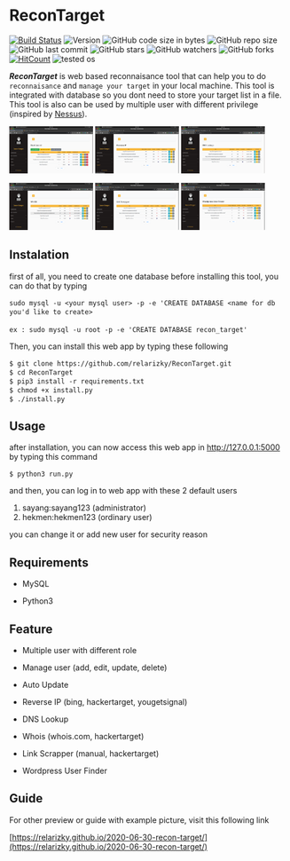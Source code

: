 # ReconTarget

[![Build Status](https://travis-ci.com/relarizky/ReconTarget.svg?branch=master)](https://relarizky/ReconTarget)
![Version](https://img.shields.io/badge/version-1.0-brightgreen)
![GitHub code size in bytes](https://img.shields.io/github/languages/code-size/relarizky/ReconTarget)
![GitHub repo size](https://img.shields.io/github/repo-size/relarizky/ReconTarget)
![GitHub last commit](https://img.shields.io/github/last-commit/relarizky/ReconTarget)
![GitHub stars](https://img.shields.io/github/stars/relarizky/ReconTarget)
![GitHub watchers](https://img.shields.io/github/watchers/relarizky/ReconTarget)
![GitHub forks](https://img.shields.io/github/forks/relarizky/ReconTarget)
[![HitCount](http://hits.dwyl.com/relarizky/ReconTarget.svg)](http://hits.dwyl.com/relarizky/ReconTarget)
![tested os](https://img.shields.io/badge/Tested%20on-ubuntu%2019.10-critical)

***ReconTarget*** is web based reconnaisance tool that can help you to do `reconnaisance` and `manage your target` in your local machine. 
This tool is integrated with database so you dont need to store your target list in a file. 
This tool is also can be used by multiple user with different privilege (inspired by [Nessus](https://docs.tenable.com/nessus/Content/GettingStarted.htm)).

<img src='https://raw.githubusercontent.com/relarizky/ReconTarget/master/screenshot/1.png' width=30% height=25%> <img src='https://raw.githubusercontent.com/relarizky/ReconTarget/master/screenshot/2.png' width=30% height=25%> <img src='https://raw.githubusercontent.com/relarizky/ReconTarget/master/screenshot/3.png' width=30% height=25%>

<img src='https://raw.githubusercontent.com/relarizky/ReconTarget/master/screenshot/4.png' width=30% height=25%> <img src='https://raw.githubusercontent.com/relarizky/ReconTarget/master/screenshot/5.png' width=30% height=25%> <img src='https://raw.githubusercontent.com/relarizky/ReconTarget/master/screenshot/6.png' width=30% height=25%>

## Instalation

first of all, you need to create one database before installing this tool, you can do that by typing

```
sudo mysql -u <your mysql user> -p -e 'CREATE DATABASE <name for db you'd like to create>

ex : sudo mysql -u root -p -e 'CREATE DATABASE recon_target'
```

Then, you can install this web app by typing these following

```
$ git clone https://github.com/relarizky/ReconTarget.git
$ cd ReconTarget
$ pip3 install -r requirements.txt
$ chmod +x install.py
$ ./install.py
```

## Usage

after installation, you can now access this web app in http://127.0.0.1:5000 by typing this command

```
$ python3 run.py
```

and then, you can log in to web app with these 2 default users

1. sayang:sayang123 (administrator)
2. hekmen:hekmen123 (ordinary user)

you can change it or add new user for security reason

## Requirements

- MySQL 

- Python3 

## Feature

- Multiple user with different role

- Manage user (add, edit, update, delete)

- Auto Update

- Reverse IP (bing, hackertarget, yougetsignal)

- DNS Lookup

- Whois (whois.com, hackertarget)

- Link Scrapper (manual, hackertarget)

- Wordpress User Finder

## Guide

For other preview or guide with example picture, visit this following link

[https://relarizky.github.io/2020-06-30-recon-target/](https://relarizky.github.io/2020-06-30-recon-target/)
